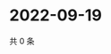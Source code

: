# 2022-09-19

共 0 条

<!-- BEGIN WEIBO -->
<!-- 最后更新时间 Mon Sep 19 2022 14:11:50 GMT+0800 (China Standard Time) -->

<!-- END WEIBO -->
